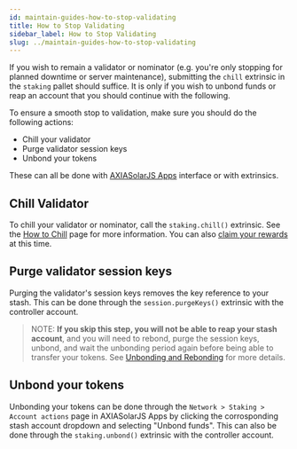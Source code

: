 ```yaml
---
id: maintain-guides-how-to-stop-validating
title: How to Stop Validating
sidebar_label: How to Stop Validating
slug: ../maintain-guides-how-to-stop-validating
---
```


If you wish to remain a validator or nominator (e.g. you're only stopping for planned downtime or
server maintenance), submitting the `chill` extrinsic in the `staking` pallet should suffice. It is
only if you wish to unbond funds or reap an account that you should continue with the following.

To ensure a smooth stop to validation, make sure you should do the following actions:

- Chill your validator
- Purge validator session keys
- Unbond your tokens

These can all be done with [AXIASolarJS Apps](https://axiasolar.js.org/apps) interface or with
extrinsics.

## Chill Validator

To chill your validator or nominator, call the `staking.chill()` extrinsic. See the
[How to Chill](maintain-guides-how-to-chill.md) page for more information. You can also
[claim your rewards](../learn/learn-simple-payouts.md#claiming-rewards) at this time.

## Purge validator session keys

Purging the validator's session keys removes the key reference to your stash. This can be done
through the `session.purgeKeys()` extrinsic with the controller account.

> NOTE: **If you skip this step, you will not be able to reap your stash account**, and you will
> need to rebond, purge the session keys, unbond, and wait the unbonding period again before being
> able to transfer your tokens. See [Unbonding and Rebonding](maintain-guides-how-to-unbond.md) for
> more details.

## Unbond your tokens

Unbonding your tokens can be done through the `Network > Staking > Account actions` page in
AXIASolarJS Apps by clicking the corrosponding stash account dropdown and selecting "Unbond funds".
This can also be done through the `staking.unbond()` extrinsic with the controller account.
